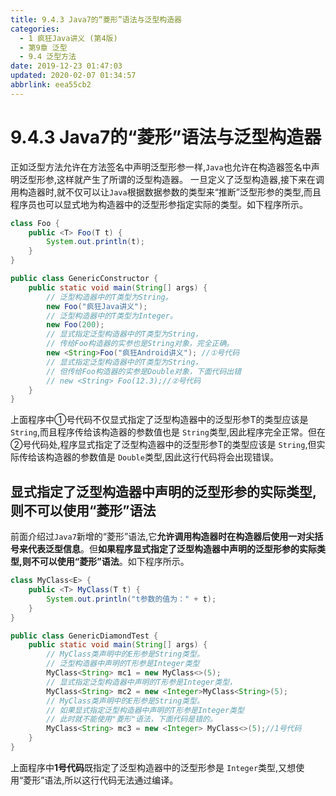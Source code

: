 ```yaml
---
title: 9.4.3 Java7的“菱形”语法与泛型构造器
categories: 
  - 1 疯狂Java讲义 (第4版)
  - 第9章 泛型
  - 9.4 泛型方法
date: 2019-12-23 01:47:03
updated: 2020-02-07 01:34:57
abbrlink: eea55cb2
---
```

# 9.4.3 Java7的“菱形”语法与泛型构造器
正如泛型方法允许在方法签名中声明泛型形参一样,`Java`也允许在构造器签名中声明泛型形参,这样就产生了所谓的泛型构造器。
一旦定义了泛型构造器,接下来在调用构造器时,就不仅可以让`Java`根据数据参数的类型来“推断”泛型形参的类型,而且程序员也可以显式地为构造器中的泛型形参指定实际的类型。如下程序所示。
```java
class Foo {
	public <T> Foo(T t) {
		System.out.println(t);
	}
}

public class GenericConstructor {
	public static void main(String[] args) {
		// 泛型构造器中的T类型为String。
		new Foo("疯狂Java讲义");
		// 泛型构造器中的T类型为Integer。
		new Foo(200);
		// 显式指定泛型构造器中的T类型为String，
		// 传给Foo构造器的实参也是String对象，完全正确。
		new <String>Foo("疯狂Android讲义"); //①号代码
		// 显式指定泛型构造器中的T类型为String，
		// 但传给Foo构造器的实参是Double对象，下面代码出错
		// new <String> Foo(12.3);//②号代码
	}
}
```
上面程序中①号代码不仅显式指定了泛型构造器中的泛型形参T的类型应该是`String`,而且程序传给该构造器的参数值也是 `String`类型,因此程序完全正常。但在②号代码处,程序显式指定了泛型构造器中的泛型形参T的类型应该是 `String`,但实际传给该构造器的参数值是 `Double`类型,因此这行代码将会出现错误。
## 显式指定了泛型构造器中声明的泛型形参的实际类型,则不可以使用“菱形”语法
前面介绍过`Java7`新增的“菱形”语法,它**允许调用构造器时在构造器后使用一对尖括号来代表泛型信息**。但**如果程序显式指定了泛型构造器中声明的泛型形参的实际类型,则不可以使用“菱形”语法**。如下程序所示。
```java
class MyClass<E> {
	public <T> MyClass(T t) {
		System.out.println("t参数的值为：" + t);
	}
}

public class GenericDiamondTest {
	public static void main(String[] args) {
		// MyClass类声明中的E形参是String类型。
		// 泛型构造器中声明的T形参是Integer类型
		MyClass<String> mc1 = new MyClass<>(5);
		// 显式指定泛型构造器中声明的T形参是Integer类型，
		MyClass<String> mc2 = new <Integer>MyClass<String>(5);
		// MyClass类声明中的E形参是String类型。
		// 如果显式指定泛型构造器中声明的T形参是Integer类型
		// 此时就不能使用"菱形"语法，下面代码是错的。
		MyClass<String> mc3 = new <Integer> MyClass<>(5);//1号代码
	}
}

```
上面程序中**1号代码**既指定了泛型构造器中的泛型形参是 `Integer`类型,又想使用“菱形”语法,所以这行代码无法通过编译。
